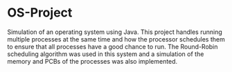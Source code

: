 ﻿# OS-Project
Simulation of an operating system using Java. This project handles running multiple processes at the same time and how the processor schedules them to ensure that all processes have a good chance to run. The Round-Robin scheduling algorithm was used in this system and a simulation of the memory and PCBs of the processes was also implemented.
